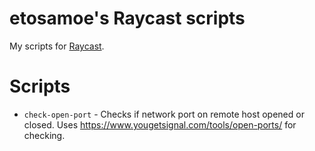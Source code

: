 # etosamoe's Raycast scripts

My scripts for [Raycast](https://www.raycast.com/).

# Scripts
- `check-open-port` - Checks if network port on remote host opened or closed. Uses https://www.yougetsignal.com/tools/open-ports/ for checking.
